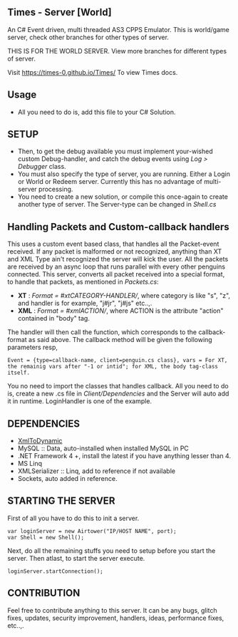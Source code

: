 ## Times - Server [World] ##
An C# Event driven, multi threaded AS3 CPPS Emulator.
This is world/game server, check other branches for other types of server.

THIS IS FOR THE WORLD SERVER. View more branches for different types of server.

Visit https://times-0.github.io/Times/ To view Times docs.
## Usage ##
 - All you need to do is, add this file to your C# Solution.
 
## SETUP ##
 - Then, to get the debug available you must implement your-wished custom Debug-handler, and catch the debug events using *Log > Debugger* class.
 - You must also specify the type of server, you are running. Either a Login or World or Redeem server. Currently this has no advantage of multi-server processing.
 - You need to create a new solution, or compile this once-again to create another type of server. The Server-type can be changed in *Shell.cs* 
 
## Handling Packets and Custom-callback handlers ##
This uses a custom event based class, that handles all the Packet-event received. If any packet is malformed or not recognized, anything than XT and XML Type ain't recognized the server will kick the user. 
All the packets are received by an async loop that runs parallel with every other penguins connected. 
This server, converts all packet received into a special format, to handle that packets, as mentioned in *Packets.cs*:
 - **XT** : *Format = #xtCATEGORY-HANDLER/*, where category is like "s", "z", and handler is for example, "j#jr", "j#js" etc..,.
 - **XML** : *Format = #xmlACTION/*, where ACTION is the attribute "action" contained in "body" tag.

The handler will then call the function, which corresponds to the callback-format as said above. The callback method will be given the following parameters resp,

```
Event = {type=callback-name, client=penguin.cs class}, vars = For XT, the remainig vars after "-1 or intid"; for XML, the body tag-class itself.
```

You no need to import the classes that handles callback. All you need to do is, create a new .cs file in *Client/Dependencies* and the Server will auto add it in runtime. LoginHandler is one of the example. 

## DEPENDENCIES ##

 - [XmlToDynamic](https://github.com/jonathanconway/XmlToDynamic/)
 - MySQL :: Data, auto-installed when installed MySQL in PC
 - .NET Framework 4 +, install the latest if you have anything lesser than 4.
 - MS Linq
 - XMLSerializer :: Linq, add to reference if not available
 - Sockets, auto added in reference.

## STARTING THE SERVER ##
First of all you have to do this to init a server.
```
var loginServer = new Airtower("IP/HOST NAME", port);
var Shell = new Shell();
```

Next, do all the remaining stuffs you need to setup before you start the server. Then atlast, to start the server execute.
```
loginServer.startConnection();
```

## CONTRIBUTION ##
Feel free to contribute anything to this server. It can be any bugs, glitch fixes, updates, security improvement, handlers, ideas, performance fixes, etc..,.
